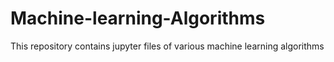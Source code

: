 # Machine-learning-Algorithms
This repository contains jupyter files of various machine learning algorithms 

